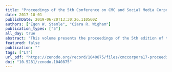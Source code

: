 ```yaml
---
title: "Proceedings of the 5th Conference on CMC and Social Media Corpora for the Humanities"
date: 2017-10-01
publishDate: 2019-06-20T13:30:26.110560Z
authors: ["Egon W. Stemle", "Ciara R. Wigham"]
publication_types: ["5"]
all_day: true
abstract: "This volume presents the proceedings of the 5th edition of the annual conference series on CMC and Social Media Corpora for the Humanities (cmc-corpora2017). This conference series is dedicated to the collection, annotation, processing, and exploitation of corpora of computer-mediated communication (CMC) and social media for research in the humanities. The annual event brings together language-centered research on CMC and social media in linguistics, philologies, communication sciences, media and social sciences with research questions from the fields of corpus and computational linguistics, language technology, text technology, and machine learning. The 5th Conference on CMC and Social Media Corpora for the Humanities was held at Eurac Research on October, 4th and 5th, in Bolzano, Italy. This volume contains extended abstracts of the invited talks, papers, and extended abstracts of posters presented at the event. The conference attracted 26 valid submissions. Each submission was reviewed by at least two members of the scientific committee. This committee decided to accept 16 papers and 8 posters of which 14 papers and 3 posters were presented at the conference. The programme also includes three invited talks: two keynote talks by Aivars Glaznieks (Eurac Research, Italy) and A. Seza Doğruöz (Independent researcher) and an invited talk on the Common Language Resources and Technology Infrastructure (CLARIN) given by Darja Fišer, the CLARIN ERIC Director of User Involvement."
featured: false
publication: ""
tags: ["LT"]
url_pdf: "https://zenodo.org/record/1040875/files/cmccorpora17-proceedings-v2.pdf"
doi: "10.5281/zenodo.1040875"
---
```


